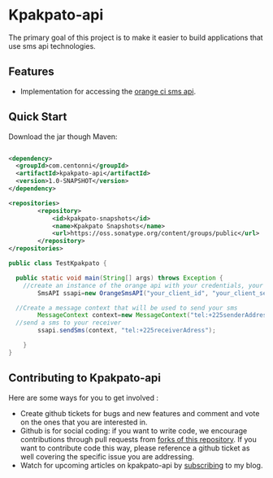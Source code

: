 # Kpakpato-api #

The primary goal of this project is to make it easier to build applications that use sms api technologies.

## Features ##

* Implementation for accessing the [orange ci sms api](http://www.orangepartner.com/SMS-CI-API).


## Quick Start ##

Download the jar though Maven:

```xml

<dependency>
  <groupId>com.centonni</groupId>
  <artifactId>kpakpato-api</artifactId>
  <version>1.0-SNAPSHOT</version>
</dependency>

<repositories>
        <repository>
            <id>kpakpato-snapshots</id>
            <name>Kpakpato Snapshots</name>
            <url>https://oss.sonatype.org/content/groups/public</url>
        </repository>
</repositories>

```
```java
public class TestKpakpato {

  public static void main(String[] args) throws Exception {
    //create an instance of the orange api with your credentials, your authentication token is transparently retrieved here
        SmsAPI ssapi=new OrangeSmsAPI("your_client_id", "your_client_secret");

  //Create a message context that will be used to send your sms
        MessageContext context=new MessageContext("tel:+225senderAddress", "senderName", "your message here");
  //send a sms to your receiver
        ssapi.sendSms(context, "tel:+225receiverAdress");

    }
}
```

## Contributing to Kpakpato-api ##

Here are some ways for you to get involved  :

* Create github tickets for bugs and new features and comment and vote on the ones that you are interested in.  
* Github is for social coding: if you want to write code, we encourage contributions through pull requests from [forks of this repository](http://help.github.com/forking/). If you want to contribute code this way, please reference a github ticket as well covering the specific issue you are addressing.
* Watch for upcoming articles on kpakpato-api by [subscribing](http://centonni.com) to my blog.

